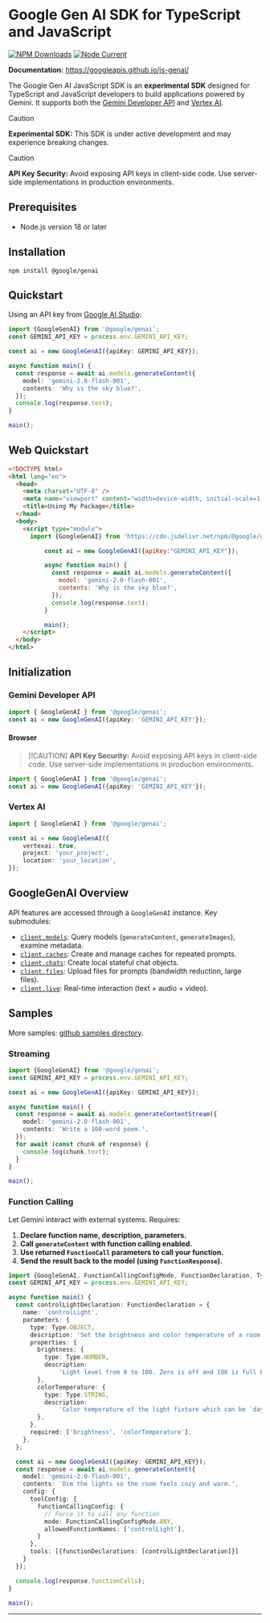 # Google Gen AI SDK for TypeScript and JavaScript

[![NPM Downloads](https://img.shields.io/npm/dw/%40google%2Fgenai)](https://www.npmjs.com/package/@google/genai)
[![Node Current](https://img.shields.io/node/v/%40google%2Fgenai)](https://www.npmjs.com/package/@google/genai)

**Documentation:** https://googleapis.github.io/js-genai/

The Google Gen AI JavaScript SDK is an **experimental SDK** designed for TypeScript and JavaScript developers to build applications powered by Gemini. It supports both the [Gemini Developer API](https://ai.google.dev/gemini-api/docs) and [Vertex AI](https://cloud.google.com/vertex-ai/generative-ai/docs/learn/overview).

> [!CAUTION]
> **Experimental SDK:** This SDK is under active development and may experience breaking changes.

> [!CAUTION]
> **API Key Security:** Avoid exposing API keys in client-side code. Use server-side implementations in production environments.

## Prerequisites

*   Node.js version 18 or later

## Installation

```shell
npm install @google/genai
```

## Quickstart

Using an API key from [Google AI Studio](https://aistudio.google.com/apikey):

```typescript
import {GoogleGenAI} from '@google/genai';
const GEMINI_API_KEY = process.env.GEMINI_API_KEY;

const ai = new GoogleGenAI({apiKey: GEMINI_API_KEY});

async function main() {
  const response = await ai.models.generateContent({
    model: 'gemini-2.0-flash-001',
    contents: 'Why is the sky blue?',
  });
  console.log(response.text);
}

main();
```

## Web Quickstart

```html
<!DOCTYPE html>
<html lang="en">
  <head>
    <meta charset="UTF-8" />
    <meta name="viewport" content="width=device-width, initial-scale=1.0" />
    <title>Using My Package</title>
  </head>
  <body>
    <script type="module">
      import {GoogleGenAI} from 'https://cdn.jsdelivr.net/npm/@google/genai@latest/+esm'

          const ai = new GoogleGenAI({apiKey:"GEMINI_API_KEY"});

          async function main() {
            const response = await ai.models.generateContent({
              model: 'gemini-2.0-flash-001',
              contents: 'Why is the sky blue?',
            });
            console.log(response.text);
          }

          main();
    </script>
  </body>
</html>
```

## Initialization

### Gemini Developer API

```typescript
import { GoogleGenAI } from '@google/genai';
const ai = new GoogleGenAI({apiKey: 'GEMINI_API_KEY'});
```

#### Browser

> [!CAUTION] **API Key Security:** Avoid exposing API keys in client-side code. Use server-side implementations in production environments.

```typescript
import { GoogleGenAI } from '@google/genai';
const ai = new GoogleGenAI({apiKey: 'GEMINI_API_KEY'});
```

### Vertex AI

```typescript
import { GoogleGenAI } from '@google/genai';

const ai = new GoogleGenAI({
    vertexai: true,
    project: 'your_project',
    location: 'your_location',
});
```

## GoogleGenAI Overview

API features are accessed through a `GoogleGenAI` instance. Key submodules:

*   [`client.models`](https://googleapis.github.io/js-genai/classes/models.Models.html):  Query models (`generateContent`, `generateImages`), examine metadata.
*   [`client.caches`](https://googleapis.github.io/js-genai/classes/caches.Caches.html): Create and manage caches for repeated prompts.
*   [`client.chats`](https://googleapis.github.io/js-genai/classes/chats.Chats.html):  Create local stateful chat objects.
*   [`client.files`](https://googleapis.github.io/js-genai/classes/files.Files.html): Upload files for prompts (bandwidth reduction, large files).
*   [`client.live`](https://googleapis.github.io/js-genai/classes/live.Live.html):  Real-time interaction (text + audio + video).

## Samples

More samples: [github samples directory](https://github.com/googleapis/js-genai/tree/main/sdk-samples).

### Streaming

```typescript
import {GoogleGenAI} from '@google/genai';
const GEMINI_API_KEY = process.env.GEMINI_API_KEY;

const ai = new GoogleGenAI({apiKey: GEMINI_API_KEY});

async function main() {
  const response = await ai.models.generateContentStream({
    model: 'gemini-2.0-flash-001',
    contents: 'Write a 100-word poem.',
  });
  for await (const chunk of response) {
    console.log(chunk.text);
  }
}

main();
```

### Function Calling

Let Gemini interact with external systems. Requires:

1.  **Declare function name, description, parameters.**
2.  **Call `generateContent` with function calling enabled.**
3.  **Use returned `FunctionCall` parameters to call your function.**
4.  **Send the result back to the model (using `FunctionResponse`).**

```typescript
import {GoogleGenAI, FunctionCallingConfigMode, FunctionDeclaration, Type} from '@google/genai';
const GEMINI_API_KEY = process.env.GEMINI_API_KEY;

async function main() {
  const controlLightDeclaration: FunctionDeclaration = {
    name: 'controlLight',
    parameters: {
      type: Type.OBJECT,
      description: 'Set the brightness and color temperature of a room light.',
      properties: {
        brightness: {
          type: Type.NUMBER,
          description:
              'Light level from 0 to 100. Zero is off and 100 is full brightness.',
        },
        colorTemperature: {
          type: Type.STRING,
          description:
              'Color temperature of the light fixture which can be `daylight`, `cool`, or `warm`.',
        },
      },
      required: ['brightness', 'colorTemperature'],
    },
  };

  const ai = new GoogleGenAI({apiKey: GEMINI_API_KEY});
  const response = await ai.models.generateContent({
    model: 'gemini-2.0-flash-001',
    contents: 'Dim the lights so the room feels cozy and warm.',
    config: {
      toolConfig: {
        functionCallingConfig: {
          // Force it to call any function
          mode: FunctionCallingConfigMode.ANY,
          allowedFunctionNames: ['controlLight'],
        }
      },
      tools: [{functionDeclarations: [controlLightDeclaration]}]
    }
  });

  console.log(response.functionCalls);
}

main();
```
****